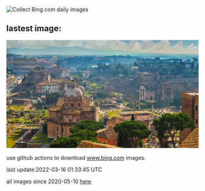 ![Collect Bing.com daily images](https://github.com/counter2015/bing-daily-images/workflows/Collect%20Bing.com%20daily%20images/badge.svg)
## lastest image:
![](images/RomanView.jpg)

use github actions to download www.bing.com images.

last update:2022-03-16 01:33:45 UTC

all images since 2020-05-10 [here](https://github.com/counter2015/bing-daily-images/tree/master/images) 

